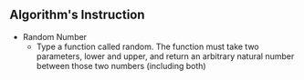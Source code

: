 ## Algorithm's Instruction

- Random Number
    - Type a function called random. The function must take two parameters, lower and upper, and return an arbitrary natural number between those two numbers (including both)